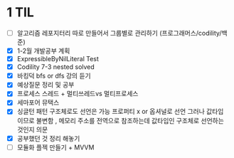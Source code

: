 # 1 TIL

- [ ] 알고리즘 레포지터리 따로 만들어서 그룹별로 관리하기 (프로그래머스/codility/백준)
- [x] 1-2월 개발공부 계획 
- [x] ExpressibleByNilLiteral Test
- [x] Codility 7-3 nested solved
- [x] 바킹덕 bfs or dfs 강의 듣기
- [x] 예상질문 정리 및 공부
- [x] 프로세스 스레드 + 멀티쓰레드vs 멀티프로세스
- [x] 세마포어 뮤택스
- [x] 싱글턴 패턴 구조체로도 선언은 가능 프로퍼티 x or 옵셔널로 선언 그러나 값타입 이므로 불변함 , 메모리 주소를 전역으로 참조하는데 값타입인 구조체로 선언하는 것인지 의문
- [x] 공부했던 것 정리 해놓기
- [ ] 모듈화 플젝 만들기 + MVVM
